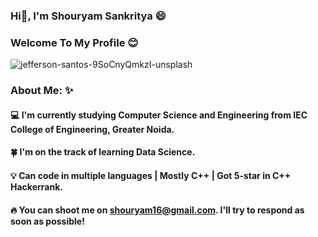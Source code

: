 ### Hi👋, I'm Shouryam Sankritya :smile:
### Welcome To My Profile :blush: 
<!--
**shouryam01/shouryam01** is a ✨ _special_ ✨ repository because its `README.md` (this file) appears on your GitHub profile.

Here are some ideas to get you started:

- 🔭 I’m currently working on ...
- 🌱 I’m currently learning ...
- 👯 I’m looking to collaborate on ...
- 🤔 I’m looking for help with ...
- 💬 Ask me about ...
- 📫 How to reach me: ...
- 😄 Pronouns: ...
- ⚡ Fun fact: ...

-->
![jefferson-santos-9SoCnyQmkzI-unsplash](https://user-images.githubusercontent.com/57291774/176610711-52ab8a35-af37-4e1c-8941-7695da58d3ae.jpg)

### About Me: :sparkles:
#### :computer: I'm currently studying Computer Science and Engineering from IEC College of Engineering, Greater Noida.
#### :four_leaf_clover: I'm on the track of learning Data Science.
#### :bulb: Can code in multiple languages | Mostly C++ | Got 5-star in C++ Hackerrank.
#### :fire: You can shoot me on shouryam16@gmail.com. I'll try to respond as soon as possible!
